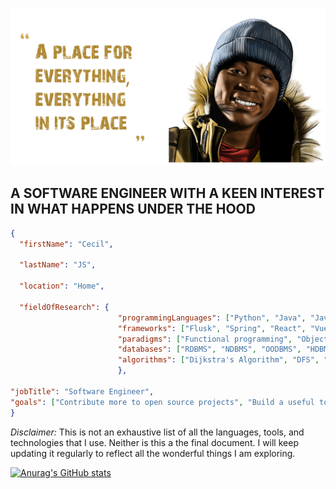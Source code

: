 

![Cecil JS on show](https://github.com/CecilJS/CecilJS/blob/main/Cecil.jpg?raw=true)





## A SOFTWARE ENGINEER WITH A KEEN INTEREST IN WHAT HAPPENS UNDER THE HOOD

```json
{
  "firstName": "Cecil",

  "lastName": "JS",

  "location": "Home",

  "fieldOfResearch": {
                        "programmingLanguages": ["Python", "Java", "JavaScript", "TypeScript", "C#", "PHP"],
                        "frameworks": ["Flusk", "Spring", "React", "Vue", "Angular", ".Net", "Electron"],
                        "paradigms": ["Functional programming", "Object-oriented programming", "Imperative or Procedural programming"],
                        "databases": ["RDBMS", "NDBMS", "OODBMS", "HDBMS"],
                        "algorithms": ["Dijkstra's Algorithm", "DFS", "BFS", "Minimax", "Bellman-Ford's Algorithm", "Many More Algorithms"]
                        },

"jobTitle": "Software Engineer",
"goals": ["Contribute more to open source projects", "Build a useful tool for the community and make it open source", "Teach the younger generation and eanyone all the awesome things I am learning", "Write more code"]                       
}
```
*Disclaimer:*
This is not an exhaustive list of all the languages, tools, and technologies that I use. Neither is this a the final document. 
I will keep updating it regularly to reflect all the wonderful things I am exploring.

[![Anurag's GitHub stats](https://github-readme-stats.vercel.app/api?username=ceciljs)](https://github.com/anuraghazra/github-readme-stats)


<!--
**CecilJS/CecilJS** is a ✨ _special_ ✨ repository because its `README.md` (this file) appears on your GitHub profile.

Here are some ideas to get you started:

- 🔭 I’m currently working on ...
- 🌱 I’m currently learning ...
- 👯 I’m looking to collaborate on ...
- 🤔 I’m looking for help with ...
- 💬 Ask me about ...
- 📫 How to reach me: ...
- 😄 Pronouns: ...
- ⚡ Fun fact: ...
-->

